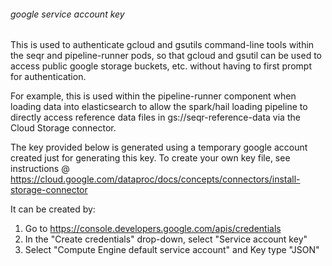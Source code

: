 ###### google service account key

This is used to authenticate gcloud and gsutils command-line tools within the seqr and pipeline-runner pods,
so that gcloud and gsutil can be used to access public google storage buckets, etc. without having to first prompt for authentication.

For example, this is used within the pipeline-runner component when loading data into elasticsearch to allow the spark/hail loading pipeline to directly
access reference data files in gs://seqr-reference-data via the Cloud Storage connector.

The key provided below is generated using a temporary google account created just for generating this key.
To create your own key file, see instructions @ https://cloud.google.com/dataproc/docs/concepts/connectors/install-storage-connector

It can be created by:
 1) Go to https://console.developers.google.com/apis/credentials
 2) In the "Create credentials" drop-down, select "Service account key"
 3) Select "Compute Engine default service account" and Key type "JSON"
